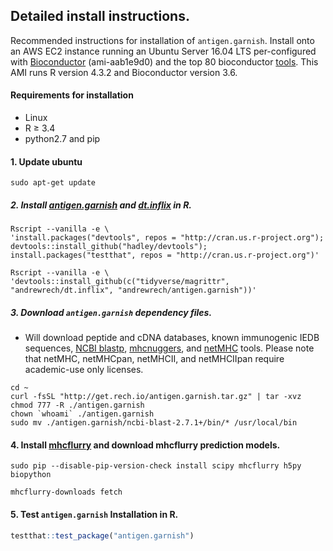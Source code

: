 ## Detailed install instructions.

Recommended instructions for installation of `antigen.garnish`.  Install onto an AWS EC2 instance running an Ubuntu Server 16.04 LTS per-configured with [Bioconductor](https://www.bioconductor.org/help/bioconductor-cloud-ami/#overview) (ami-aab1e9d0) and the top 80 bioconductor [tools](http://www.bioconductor.org/packages/stats/).  This AMI runs R version 4.3.2 and Bioconductor version 3.6.

#### Requirements for installation

* Linux
* R ≥ 3.4
* python2.7 and pip

#### 1. Update ubuntu
```
sudo apt-get update
```

##### 2. Install [antigen.garnish](https://github.com/andrewrech/antigen.garnish) and [dt.inflix](https://github.com/andrewrech/dt.inflix) in R.
```
Rscript --vanilla -e \
'install.packages("devtools", repos = "http://cran.us.r-project.org"); devtools::install_github("hadley/devtools"); install.packages("testthat", repos = "http://cran.us.r-project.org")'

Rscript --vanilla -e \
'devtools::install_github(c("tidyverse/magrittr", "andrewrech/dt.inflix", "andrewrech/antigen.garnish"))'
```

##### 3. Download `antigen.garnish` dependency files.  

* Will download peptide and cDNA databases, known immunogenic IEDB sequences, [NCBI blastp](https://blast.ncbi.nlm.nih.gov/Blast.cgi?CMD=Web&PAGE_TYPE=BlastDocs&DOC_TYPE=Download), [mhcnuggers](https://www.biorxiv.org/content/biorxiv/early/2017/06/23/154757.full.pdf), and [netMHC](http://www.cbs.dtu.dk/services/software.php) tools.  Please note that netMHC, netMHCpan, netMHCII, and netMHCIIpan require academic-use only licenses.

```
cd ~
curl -fsSL "http://get.rech.io/antigen.garnish.tar.gz" | tar -xvz
chmod 777 -R ./antigen.garnish
chown `whoami` ./antigen.garnish
sudo mv ./antigen.garnish/ncbi-blast-2.7.1+/bin/* /usr/local/bin
```

#### 4. Install [mhcflurry](https://github.com/openvax/mhcflurry) and download mhcflurry prediction models.
```
sudo pip --disable-pip-version-check install scipy mhcflurry h5py biopython

mhcflurry-downloads fetch
```

#### 5. Test `antigen.garnish` Installation in R.
```r
testthat::test_package("antigen.garnish")
```
